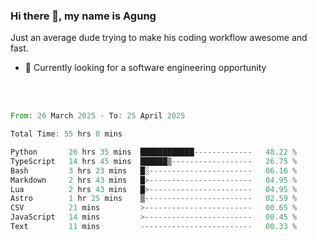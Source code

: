 ### Hi there 👋, my name is Agung
Just an average dude trying to make his coding workflow awesome and fast.

<!--
**agungfir98/agungfir98** is a ✨ _special_ ✨ repository because its `README.md` (this file) appears on your GitHub profile.
-->

- 🔭 Currently looking for a software engineering opportunity
<br/>
<br/>
<!--START_SECTION:waka-->

```rust
From: 26 March 2025 - To: 25 April 2025

Total Time: 55 hrs 8 mins

Python       26 hrs 35 mins  ████████████-------------   48.22 %
TypeScript   14 hrs 45 mins  ██████▒------------------   26.75 %
Bash         3 hrs 23 mins   █░-----------------------   06.16 %
Markdown     2 hrs 43 mins   █>-----------------------   04.95 %
Lua          2 hrs 43 mins   █>-----------------------   04.95 %
Astro        1 hr 25 mins    ▒------------------------   02.59 %
CSV          21 mins         >------------------------   00.65 %
JavaScript   14 mins         >------------------------   00.45 %
Text         11 mins         -------------------------   00.33 %
```

<!--END_SECTION:waka-->

